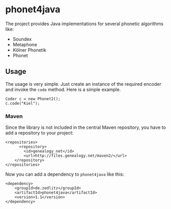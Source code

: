 # phonet4java
The project provides Java implementations for several phonetic algorithms like:

  * Soundex
  * Metaphone
  * Kölner Phonetik
  * Phonet

## Usage

The usage is very simple. Just create an instance of the required encoder and invoke the `code` method. Here is a simple example.

	Coder c = new Phonet2();
	c.code("Kiel");

### Maven
Since the library is not included in the central Maven repository, you have to add a repository to your project:

	<repositories>
          <repository>
            <id>genealogy_net</id>
            <url>http://files.genealogy.net/maven2/</url>
        </repository>
    </repositories>

Now you can add a dependency to `phonet4java` like this:

	<dependency>
		<groupId>de.zedlitz</groupId>
		<artifactId>phonet4java</artifactId>
		<version>1.1</version>
	</dependency>
